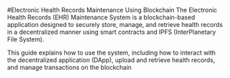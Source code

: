 #Electronic Health Records Maintenance Using Blockchain
The Electronic Health Records (EHR) Maintenance System is a blockchain-based application designed to securely store, manage, and retrieve health records in a decentralized manner using smart contracts and IPFS (InterPlanetary File System).

This guide explains how to use the system, including how to interact with the decentralized application (DApp), upload and retrieve health records, and manage transactions on the blockchain
